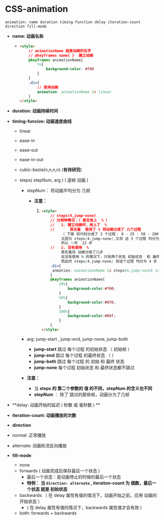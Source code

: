# CSS-animation

`animation: name duration timing-function delay iteration-count direction fill-mode`

- **name: 动画名称**

  - ```html
    <style>
        // animationName 就是动画的名字
        // @keyframes name{ }  建立动画
        @keyframes animationName{
            to{
                background-color: #f00
            }
        }
        .div{
            // 使用动画
            animation: animationName 2s linear
        }
    </style>
    ```

- **duration: 动画持续时间**

- **timing-funcion: 动画速度曲线**

  - linear

  - ease-in

  - ease-out

  - ease-in-out

  - cubic-bezie(n,n,n,n)   (**有待研究**)

  - steps( stepNum, arg  )  ( 逐帧 动画 )

    - stepNum： 将动画平均分为 几帧

      - **注意：**

        1. ```html
           <style>
               // steps(4,jump-none)
               // 分两种情况：（ 是否用上  % ）
               //	1. 建立动画时，用上了  % 
               //		首先看  使用了 % 将动画分成了 几个过程
               		（ 下面 将代码分成了 3 个过程： 0 - 25 - 50 - 100  ）
               		又因为 steps(4,jump-none),又将 这 3 个过程 均分为 4 步
               		所以 一共  12 步
               //	2. 没有使用  %
               		首先看将 动画分成了几步
               		在没有使用 % 的情况下，只有两个状态 初始状态  和 最终状态
               		而此时 steps(4,jump-none) 将这个过程 均分为 4 步
               .div{
           		anmation: naimatiaonName 2s steps(4,jump-none) infinte;
               }
               @keyframes animationName{
                   20%{
                       background-color:#f00;
                   }
                   50%{
                       background-color:#0f0;
                   }
                   100%{
                       background-color:#00f;
                   }
               }
           </style>
           ```

           

    - arg: jump-start ,  jump-end,   jump-none,  jump-both

      - **jump-start**   跳过 每个过程 的初始状态  （ 初始帧 ）
      - **jump-end**     跳过 每个过程 的最终状态   （  ）
      - **jump-both**    跳过 每个过程 的  初始  和 最终 状态
      - **jump-none**   每个过程 初始状态  和 最终状态都不跳过

    - **注意：**

      - 当 **steps 的 第二个参数的  值  的不同，stepNum 的含义也不同**
      - **stepNum**  ： 除了 跳过的那些帧，动画分为了几帧

    

- **delay: 动画开始的延迟 ( 秒数 或 毫秒数 ) **

- **iteration-count: 动画播放的次数**

-  **direction**

  - normal: 正常播放
  - alternate: 动画轮流反向播放

- **fill-mode**

  - none
  - forwards ( 动画完成后保存最后一个状态 )
    - 最后一个状态：是动画停止的时候的最后一个状态
    - **特例： 当 `direction: alternate`  , iteraiton-count  为 偶数，最后一个状态 就是 初始状态**
  - backwards （ 在 delay 属性有值的情况下，动画开始之前，应用 动画的开始状态  ）
    - ( 在 delay 属性有值的情况下，backwards 属性值才会有效 )
  - both:  forwards  + backwards 